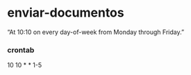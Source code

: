 # enviar-documentos

“At 10:10 on every day-of-week from Monday through Friday.”
### crontab

10 10 * * 1-5